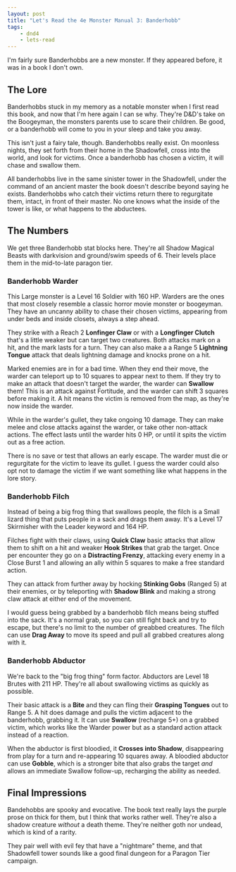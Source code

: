 ```yaml
---
layout: post
title: "Let's Read the 4e Monster Manual 3: Banderhobb"
tags:
    - dnd4
    - lets-read
---
```


I'm fairly sure Banderhobbs are a new monster. If they appeared before, it was
in a book I don't own.

## The Lore

Banderhobbs stuck in my memory as a notable monster when I first read this book,
and now that I'm here again I can se why. They're D&D's take on the Boogeyman,
the monsters parents use to scare their children. Be good, or a banderhobb will
come to you in your sleep and take you away.

This isn't just a fairy tale, though. Banderhobbs really exist. On moonless
nights, they set forth from their home in the Shadowfell, cross into the world,
and look for victims. Once a banderhobb has chosen a victim, it will chase and
swallow them.

All banderhobbs live in the same sinister tower in the Shadowfell, under the
command of an ancient master the book doesn't describe beyond saying he
exists. Banderhobbs who catch their victims return there to regurgitate them,
intact, in front of their master. No one knows what the inside of the tower is
like, or what happens to the abductees.

## The Numbers

We get three Banderhobb stat blocks here. They're all Shadow Magical Beasts with
darkvision and ground/swim speeds of 6. Their levels place them in the
mid-to-late paragon tier.

### Banderhobb Warder

This Large monster is a Level 16 Soldier with 160 HP. Warders are the ones that
most closely resemble a classic horror movie monster or boogeyman. They have an
uncanny ability to chase their chosen victims, appearing from under beds and
inside closets, always a step ahead.

They strike with a Reach 2 **Lonfinger Claw** or with a **Longfinger Clutch**
that's a little weaker but can target two creatures. Both attacks mark on a hit,
and the mark lasts for a turn. They can also make a a Range 5 **Lightning
Tongue** attack that deals lightning damage and knocks prone on a hit.

Marked enemies are in for a bad time. When they end their move, the warder can
teleport up to 10 squares to appear next to them. If they try to make an attack
that doesn't target the warder, the warder can **Swallow** them! This is an
attack against Fortitude, and the warder can shift 3 squares before making it. A
hit means the victim is removed from the map, as they're now inside the warder.

While in the warder's gullet, they take ongoing 10 damage. They can make melee
and close attacks against the warder, or take other non-attack actions. The
effect lasts until the warder hits 0 HP, or until it spits the victim out as a
free action.

There is no save or test that allows an early escape. The warder must die or
regurgitate for the victim to leave its gullet. I guess the warder could also
opt not to damage the victim if we want something like what happens in the lore
story.

### Banderhobb Filch

Instead of being a big frog thing that swallows people, the filch is a Small
lizard thing that puts people in a sack and drags them away. It's a Level 17
Skirmisher with the Leader keyword and 164 HP.

Filches fight with their claws, using **Quick Claw** basic attacks that allow
them to shift on a hit and weaker **Hook Strikes** that grab the target. Once
per encounter they go on a **Distracting Frenzy**, attacking every enemy in a
Close Burst 1 and allowing an ally within 5 squares to make a free standard
action.

They can attack from further away by hocking **Stinking Gobs** (Ranged 5) at
their enemies, or by teleporting with **Shadow Blink** and making a strong claw
attack at either end of the movement.

I would guess being grabbed by a banderhobb filch means being stuffed into the
sack. It's a normal grab, so you can still fight back and try to escape, but
there's no limit to the number of greabbed creatures. The filch can use **Drag
Away** to move its speed and pull all grabbed creatures along with it.

### Banderhobb Abductor

We're back to the "big frog thing" form factor. Abductors are Level 18 Brutes
with 211 HP. They're all about swallowing victims as quickly as possible.

Their basic attack is a **Bite** and they can fling their **Grasping Tongues**
out to Range 5. A hit does damage and pulls the victim adjacent to the
banderhobb, grabbing it. It can use **Swallow** (recharge 5+) on a grabbed
victim, which works like the Warder power but as a standard action attack
instead of a reaction.

When the abductor is first bloodied, it **Crosses into Shadow**, disappearing
from play for a turn and re-appearing 10 squares away. A bloodied abductor can
use **Gobble**, which is a stronger bite that also grabs the target _and_ allows
an immediate Swallow follow-up, recharging the ability as needed.

## Final Impressions

Bandehobbs are spooky and evocative. The book text really lays the purple prose
on thick for them, but I think that works rather well. They're also a shadow
creature _without_ a death theme. They're neither goth nor undead, which is kind
of a rarity.

They pair well with evil fey that have a "nightmare" theme, and that Shadowfell
tower sounds like a good final dungeon for a Paragon Tier campaign.
